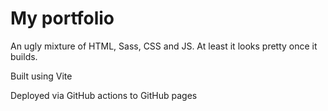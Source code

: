 # My portfolio
An ugly mixture of HTML, Sass, CSS and JS. At least it looks pretty once it builds.

Built using Vite

Deployed via GitHub actions to GitHub pages
